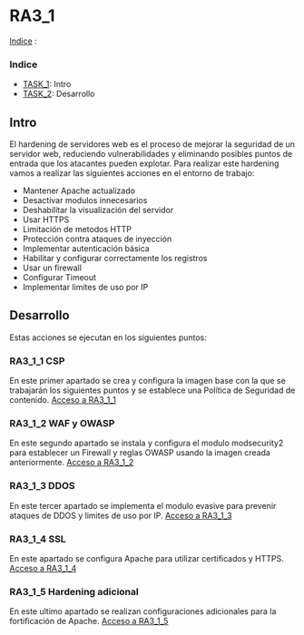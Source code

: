 # RA3_1

[Indice](#Indice) :

### Indice

* [TASK_1](#Intro): Intro
* [TASK_2](#Desarrollo): Desarrollo

## Intro

El hardening de servidores web es el proceso de mejorar la seguridad de un servidor web, reduciendo vulnerabilidades y eliminando posibles puntos de entrada que los atacantes pueden explotar.
Para realizar este hardening vamos a realizar las siguientes acciones en el entorno de trabajo:
* Mantener Apache actualizado
* Desactivar modulos innecesarios
* Deshabilitar la visualización del servidor
* Usar HTTPS
* Limitación de metodos HTTP
* Protección contra ataques de inyección
* Implementar autenticación básica
* Habilitar y configurar correctamente los registros
* Usar un firewall
* Configurar Timeout
* Implementar limites de uso por IP

## Desarrollo
Estas acciones se ejecutan en los siguientes puntos:

### RA3_1_1 CSP
En este primer apartado se crea y configura la imagen base con la que se trabajarán los siguientes puntos y se establece una Política de Seguridad de contenido.
[Acceso a RA3_1_1](./RA3_1_1)

### RA3_1_2 WAF y OWASP
En este segundo apartado se instala y configura el modulo modsecurity2 para establecer un Firewall y reglas OWASP usando la imagen creada anteriormente.
[Acceso a RA3_1_2](./RA3_1_2)

### RA3_1_3 DDOS
En este tercer apartado se implementa el modulo evasive para prevenir ataques de DDOS y limites de uso por IP.
[Acceso a RA3_1_3](./RA3_1_3)

### RA3_1_4 SSL
En este apartado se configura Apache para utilizar certificados y HTTPS.
[Acceso a RA3_1_4](./RA3_1_4)

### RA3_1_5 Hardening adicional
En este ultimo apartado se realizan configuraciones adicionales para la fortificación de Apache.
[Acceso a RA3_1_5](./RA3_1_5)